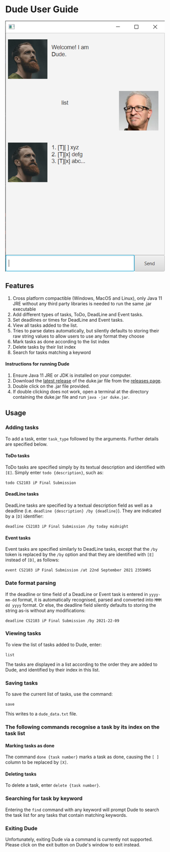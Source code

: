 # Dude User Guide

![Image of UI](./Ui.png)

## Features

1. Cross platform compactible (Windows, MacOS and Linux), only Java 11 JRE without any third party libraries is needed to run the same .jar executable
2. Add different types of tasks, ToDo, DeadLine and Event tasks.
3. Set deadlines or times for DeadLine and Event tasks.
4. View all tasks added to the list.
5. Tries to parse dates automatically, but silently defaults to storing their raw string values to allow users to use any format they choose
6. Mark tasks as done according to the list index
7. Delete tasks by their list index
8. Search for tasks matching a keyword

#### Instructions for running Dude
1. Ensure Java 11 JRE or JDK is installed on your computer.
2. Download the [latest release](https://github.com/mingyi456/ip/releases/download/A-Release/duke.jar) of the duke.jar file from the [releases page](https://github.com/mingyi456/ip/releases).
3. Double click on the .jar file provided. 
4. If double clicking does not work, open a terminal at the directory containing the duke.jar file and run `java -jar duke.jar`.

## Usage

### Adding tasks

To add a task, enter `task_type` followed by the arguments. Further details are specified below.

#### ToDo tasks

ToDo tasks are specified simply by its textual description and identified with `[E]`. Simply enter `todo {description}`, such as:

`todo CS2103 iP Final Submission`

#### DeadLine tasks

DeadLine tasks are specified by a textual description field as well as a deadline (i.e. `deadline {description} /by {deadline}`). They are indicated by a `[D]` identifier:

`deadline CS2103 iP Final Submission /by today midnight`

#### Event tasks

Event tasks are specified similarly to DeadLine tasks, except that the `/by` token is replaced by the `/by` option and that they are identified with `[E]` instead of `[D]`, as follows:

`event CS2103 iP Final Submission /at 22nd September 2021 2359HRS`

### Date format parsing 

If the deadline or time field of a DeadLine or Event task is entered in `yyyy-mm-dd` format, it is automatically recognised, parsed and converted into `MMM dd yyyy` format. Or else, the deadline field silently defaults to storing the string as-is without any modifications:

`deadline CS2103 iP Final Submission /by 2021-22-09`


### Viewing tasks

To view the list of tasks added to Dude, enter:

`list`

The tasks are displayed in a list according to the order they are added to Dude, and identified by their index in this list.

### Saving tasks

To save the current list of tasks, use the command:

`save`

This writes to a `dude_data.txt` file.

### The following commands recognise a task by its index on the task list

#### Marking tasks as done

The command `done {task number}` marks a task as done, causing the `[ ]` column to be replaced by `[X]`.

#### Deleting tasks

To delete a task, enter `delete {task number}`.  

### Searching for task by keyword

Entering the `find` command with any keyword will prompt Dude to search the task list for any tasks that contain matching keywords.

### Exiting Dude

Unfortunately, exiting Dude via a command is currently not supported. Please click on the exit button on Dude's window to exit instead.

